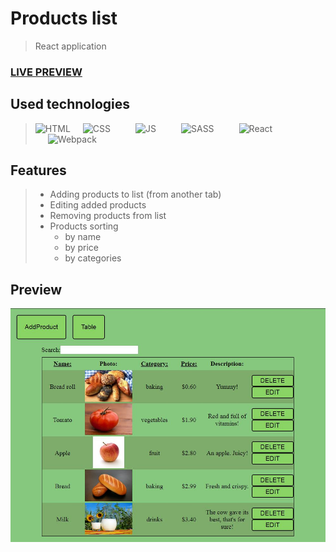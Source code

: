 # Products list
> React application

### [LIVE PREVIEW](https://emzawadzki.github.io/ProductsList/dist/)

## Used technologies
> <img alt="HTML" src="https://seeklogo.com/images/H/html5-logo-EF92D240D7-seeklogo.com.png" height="120"/><img style="margin: 0 20px" alt="CSS" src="https://seeklogo.com/images/C/css3-logo-8724075274-seeklogo.com.png" height="120"/><img style="margin: 0 20px" alt="JS" src="https://seeklogo.com/images/J/java-script-js-logo-ACF4AE5082-seeklogo.com.png" height="120"/><img style="margin: 0 20px" alt="SASS" src="https://seeklogo.com/images/N/node-sass-logo-9CA9095D1A-seeklogo.com.png" height="120"/><img style="margin: 0 20px" alt="React" src="http://icons-for-free.com/free-icons/png/128/1322468.png" height="120"/><img style="margin: 0 20px" alt="Webpack" src="https://seeklogo.com/images/W/webpack-logo-9E66EE203A-seeklogo.com.png" height="120"/>

## Features
> * Adding products to list (from another tab)
> * Editing added products
> * Removing products from list
> * Products sorting
>     * by name
>     * by price
>     * by categories

## Preview
<img src="./prodctslist.JPG" alt="Layout preview"/>
